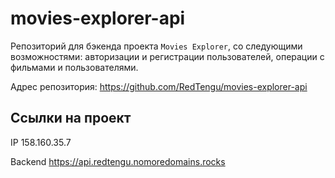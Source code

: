 # movies-explorer-api

Репозиторий для бэкенда проекта `Мovies Explorer`, со следующими возможностями: авторизации и регистрации пользователей, операции с фильмами и пользователями.

Адрес репозитория: https://github.com/RedTengu/movies-explorer-api

## Ссылки на проект

IP 158.160.35.7

Backend https://api.redtengu.nomoredomains.rocks
